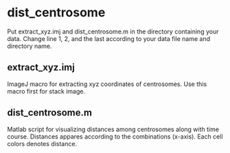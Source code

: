 # dist_centrosome

Put extract_xyz.imj and dist_centrosome.m in the directory containing your data.
Change line 1, 2, and the last according to your data file name and directory name.

## extract_xyz.imj

ImageJ macro for extracting xyz coordinates of centrosomes.
Use this macro first for stack image.



 ## dist_centrosome.m

Matlab script for visualizing distances among centrosomes along with time course.
Distances appares according to the combinations (x-axis).
Each cell colors denotes distance.




